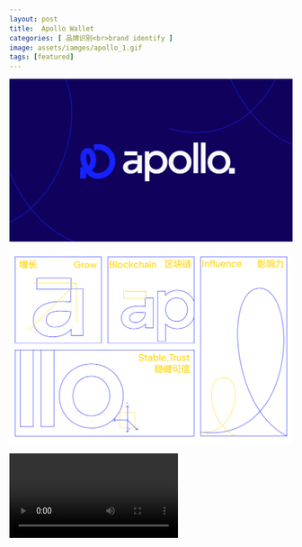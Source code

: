 ```yaml
---
layout: post
title:  Apollo Wallet
categories: [ 品牌识别<br>brand identify ]
image: assets/iamges/apollo_1.gif
tags: [featured]
---
```

![](/assets/images/apollo_1.svg)

![](/assets/images/apollo_2.svg)

![](/assets/images/apollo_1.mp4)

